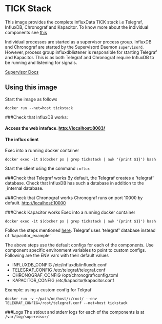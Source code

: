 # TICK Stack
This image provides the complete InfluxData TICK stack i.e Telegraf, InfluxDB, Chronograf and Kapacitor.
To know more about the individual components see [this](https://influxdata.com/)

Individual processes are started as a supervisor process group. InfluxDB and Chronograf are started by the Supervisord Daemon ```supervisord```. However, process group influxdblistener is responsible for starting Telegraf and Kapacitor. This is as both Telegraf and Chronograf require InfluxDB to be running and listening for signals.

[Supervisor Docs](http://supervisord.org/)

## Using this image

Start the image as follows 
```
docker run --net=host tickstack
```

###Check that InfluxDB works:
#### Access the web inteface. [http://localhost:8083/](http://localhost:8083/)
#### The influx client
Exec into a running docker container
```
docker exec -it $(docker ps | grep tickstack | awk '{print $1}') bash
```
Start the client using the command ```influx```

###Check that Telegraf works 
By default, the Telegraf creates a 'telegraf' database. Check that InfluxDB has such a database in addition to the _internal database.

###Check that Chronograf works
Chronograf runs on port 10000 by default. [http://localhost:10000](http://localhost:10000)

###Check Kapacitor works
Exec into a running docker container
```
docker exec -it $(docker ps | grep tickstack | awk '{print $1}') bash
```
Follow the steps mentioned [here](https://docs.influxdata.com/kapacitor/v0.10/introduction/getting_started/). Telegraf uses 'telegraf' database instead of 'kapacitor_example'

The above steps use the default configs for each of the components. Use component specific environment variables to point to custom configs.
Following are the ENV vars with their default values

- INFLUXDB_CONFIG /etc/influxdb/influxdb.conf
- TELEGRAF_CONFIG /etc/telegraf/telegraf.conf
- CHRONOGRAF_CONFIG /opt/chronograf/config.toml
- KAPACITOR_CONFIG /etc/kapacitor/kapacitor.conf

Example: using a custom config for Telgraf
```
docker run -v ~/path/on/host/:/root/ --env TELEGRAF_CONFIG=/root/telegraf.conf --net=host tickstack
```
###Logs
The stdout and stderr logs for each of the components is at ```/var/log/supervisor/```
